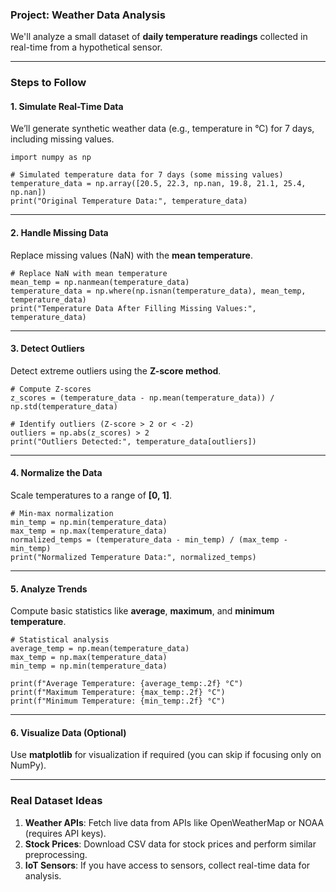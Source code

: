 ### **Project: Weather Data Analysis**

We'll analyze a small dataset of **daily temperature readings** collected in real-time from a hypothetical sensor.

---

### **Steps to Follow**

#### 1\. **Simulate Real-Time Data**

We’ll generate synthetic weather data (e.g., temperature in °C) for 7 days, including missing values.

```
import numpy as np

# Simulated temperature data for 7 days (some missing values)
temperature_data = np.array([20.5, 22.3, np.nan, 19.8, 21.1, 25.4, np.nan])
print("Original Temperature Data:", temperature_data)
```

---

#### 2\. **Handle Missing Data**

Replace missing values (NaN) with the **mean temperature**.

```
# Replace NaN with mean temperature
mean_temp = np.nanmean(temperature_data)
temperature_data = np.where(np.isnan(temperature_data), mean_temp, temperature_data)
print("Temperature Data After Filling Missing Values:", temperature_data)
```

---

#### 3\. **Detect Outliers**

Detect extreme outliers using the **Z-score method**.

```
# Compute Z-scores
z_scores = (temperature_data - np.mean(temperature_data)) / np.std(temperature_data)

# Identify outliers (Z-score > 2 or < -2)
outliers = np.abs(z_scores) > 2
print("Outliers Detected:", temperature_data[outliers])
```

---

#### 4\. **Normalize the Data**

Scale temperatures to a range of **\[0, 1\]**.

```
# Min-max normalization
min_temp = np.min(temperature_data)
max_temp = np.max(temperature_data)
normalized_temps = (temperature_data - min_temp) / (max_temp - min_temp)
print("Normalized Temperature Data:", normalized_temps)
```

---

#### 5\. **Analyze Trends**

Compute basic statistics like **average**, **maximum**, and **minimum temperature**.

```
# Statistical analysis
average_temp = np.mean(temperature_data)
max_temp = np.max(temperature_data)
min_temp = np.min(temperature_data)

print(f"Average Temperature: {average_temp:.2f} °C")
print(f"Maximum Temperature: {max_temp:.2f} °C")
print(f"Minimum Temperature: {min_temp:.2f} °C")
```

---

#### 6\. **Visualize Data (Optional)**

Use **matplotlib** for visualization if required (you can skip if focusing only on NumPy).

---

### **Real Dataset Ideas**

1.  **Weather APIs**: Fetch live data from APIs like OpenWeatherMap or NOAA (requires API keys).
2.  **Stock Prices**: Download CSV data for stock prices and perform similar preprocessing.
3.  **IoT Sensors**: If you have access to sensors, collect real-time data for analysis.